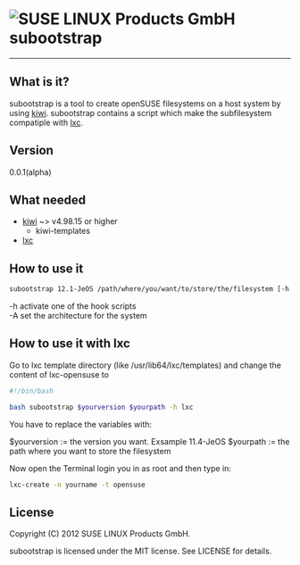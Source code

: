 ![SUSE LINUX Products GmbH](http://de.opensuse.org/images/thumb/d/d0/Icon-distribution.png/48px-Icon-distribution.png) subootstrap
==================================================================================================================================

------------------------


What is it?
-----------

subootstrap is a tool to create openSUSE filesystems on a host system by using [kiwi](http://opensuse.github.com/kiwi/).
subootstrap contains a script which make the subfilesystem compatiple with [lxc](http://lxc.sourceforge.net/).


Version
-------

0.0.1(alpha)


What needed
-----------

* [kiwi](http://opensuse.github.com/kiwi/) ~> v4.98.15 or higher
  * kiwi-templates
* [lxc](http://lxc.sourceforge.net/)

How to use it
-------------

```bash
subootstrap 12.1-JeOS /path/where/you/want/to/store/the/filesystem [-h lxc] [-A x86_64]
```

-h activate one of the hook scripts  
-A set the architecture for the system


How to use it with lxc
----------------------

Go to lxc template directory (like /usr/lib64/lxc/templates) and change the content of lxc-opensuse to

```bash
#!/bin/bash

bash subootstrap $yourversion $yourpath -h lxc
```
You have to replace the variables with:

$yourversion := the version you want. Exsample 11.4-JeOS
$yourpath := the path where you want to store the filesystem

Now open the Terminal login you in as root and then type in:
```bash
lxc-create -n yourname -t opensuse
```

License
-------

Copyright (C) 2012 SUSE LINUX Products GmbH.

subootstrap is licensed under the MIT license. See LICENSE for details.